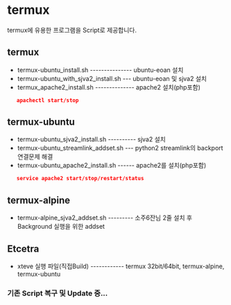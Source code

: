 # termux
termux에 유용한 프로그램을 Script로 제공합니다.

## termux
- termux-ubuntu_install.sh --------------- ubuntu-eoan 설치
- termux-ubuntu_with_sjva2_install.sh --- ubuntu-eoan 및 sjva2 설치
- termux_apache2_install.sh -------------- apache2 설치(php포함)
```json
   apachectl start/stop
```

## termux-ubuntu
- termux-ubuntu_sjva2_install.sh ---------- sjva2 설치
- termux-ubuntu_streamlink_addset.sh --- python2 streamlink의 backport 연결문제 해결
- termux-ubuntu_apache2_install.sh ------ apache2를 설치(php포함)
```json
   service apache2 start/stop/restart/status
```

## termux-alpine
- termux-alpine_sjva2_addset.sh --------- 소주6잔님 2줄 설치 후 Background 실행을 위한 addset

## Etcetra
- xteve 실행 파일(직접Build) ------------ termux 32bit/64bit, termux-alpine, termux-ubuntu



### 기존 Script 복구 및 Update 중...
